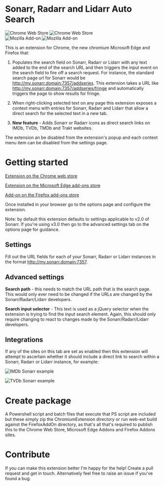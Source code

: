 # Sonarr, Radarr and Lidarr Auto Search

![Chrome Web Store](https://img.shields.io/chrome-web-store/v/jmmjjcddjldjdjgckdiokhfokccdnekc?label=Sonarr%2FRadarr%2FLidarr%20autosearch&logo=data%3Aimage%2Fpng%3Bbase64%2CiVBORw0KGgoAAAANSUhEUgAAAA4AAAAOCAYAAAAfSC3RAAAAAXNSR0IArs4c6QAAAARnQU1BAACxjwv8YQUAAAAJcEhZcwAADdYAAA3WAZBveZwAAAIISURBVDhPdVLPaxNBFP52tyVpTGPbIImlLVEDtvVWwRZPooJUiLd6WBQFETTtRelV%2FAc8it6s6V0r%2BOsaBD14UwtCwEp%2FYNAejLvZNLuzM9M3s5tgC%2F3g7Xvvm%2Fn2vTczBv7D%2BrydI3eXrEQ2LqS0uJTf%2FZC%2Faof8yemll9tqn0JXSCKb3FOyjCb2gYR%2FPRbemnr2YkXlWkii6%2BQqnfwg%2BJxz12dzVHnFWHx9Lnd%2BdaB2aiu1p5KZOkS%2FkQDbiZkITcYaPCUneiie%2F3TSyZz4nUSSmbAOD6Ln6m186B2GCYlLuS2kt5cB7mmhlH0D3g67Z1J8pd0r8Lno6gXDLsP%2BYuJhdQMPqpuYe2%2BheeSGXlMwaBjLNEpKOK6Ib2MenGNZvPOHUG8GitJYd0K8%2FZWn3emYUWKjqIT6QAR9P056CATNtQ%2BME2eorV1Ila1FMfCD%2F8T0sItMwooZIJs0MTvSAEInZtScsmadtQtFimciCvjjfsXCzEXk00P0kzTuTDGMNpZhiuh0JRX3A76kruM45atkfXqFYFBb%2Bf4ChBSYtP7h8mA2XgECJloknDAflaqq1TJZdzhJgrqzhlZrExfoejrg9P4CxsuZ6cqGnpjEz8ndJGupvINZqpQwo0MJuXDbAb%2FWf6aiXtjeJ0Ztj5G7T1YaTSQKC0dHApqpFobiDbX4mCrV9UYAu%2FF1yscRLQLJAAAAAElFTkSuQmCC&style=plastic&color=brightgreen) ![Chrome Web Store](https://img.shields.io/chrome-web-store/users/jmmjjcddjldjdjgckdiokhfokccdnekc?label=Sonarr%2FRadarr%2FLidarr%20autosearch&logo=data%3Aimage%2Fpng%3Bbase64%2CiVBORw0KGgoAAAANSUhEUgAAAA4AAAAOCAYAAAAfSC3RAAAAAXNSR0IArs4c6QAAAARnQU1BAACxjwv8YQUAAAAJcEhZcwAADdYAAA3WAZBveZwAAAIISURBVDhPdVLPaxNBFP52tyVpTGPbIImlLVEDtvVWwRZPooJUiLd6WBQFETTtRelV%2FAc8it6s6V0r%2BOsaBD14UwtCwEp%2FYNAejLvZNLuzM9M3s5tgC%2F3g7Xvvm%2Fn2vTczBv7D%2BrydI3eXrEQ2LqS0uJTf%2FZC%2Faof8yemll9tqn0JXSCKb3FOyjCb2gYR%2FPRbemnr2YkXlWkii6%2BQqnfwg%2BJxz12dzVHnFWHx9Lnd%2BdaB2aiu1p5KZOkS%2FkQDbiZkITcYaPCUneiie%2F3TSyZz4nUSSmbAOD6Ln6m186B2GCYlLuS2kt5cB7mmhlH0D3g67Z1J8pd0r8Lno6gXDLsP%2BYuJhdQMPqpuYe2%2BheeSGXlMwaBjLNEpKOK6Ib2MenGNZvPOHUG8GitJYd0K8%2FZWn3emYUWKjqIT6QAR9P056CATNtQ%2BME2eorV1Ila1FMfCD%2F8T0sItMwooZIJs0MTvSAEInZtScsmadtQtFimciCvjjfsXCzEXk00P0kzTuTDGMNpZhiuh0JRX3A76kruM45atkfXqFYFBb%2Bf4ChBSYtP7h8mA2XgECJloknDAflaqq1TJZdzhJgrqzhlZrExfoejrg9P4CxsuZ6cqGnpjEz8ndJGupvINZqpQwo0MJuXDbAb%2FWf6aiXtjeJ0Ztj5G7T1YaTSQKC0dHApqpFobiDbX4mCrV9UYAu%2FF1yscRLQLJAAAAAElFTkSuQmCC&style=plastic&color=brightgreen)<br/>
![Mozilla Add-on](https://img.shields.io/amo/v/sonarr-radarr-lidarr-search?label=Sonarr%2FRadarr%2FLidarr%20autosearch&logo=data%3Aimage%2Fpng%3Bbase64%2CiVBORw0KGgoAAAANSUhEUgAAAA4AAAANCAYAAACZ3F9%2FAAAAAXNSR0IArs4c6QAAAARnQU1BAACxjwv8YQUAAAAJcEhZcwAADsMAAA7DAcdvqGQAAAI6SURBVChTfVJNSFRRGD33vjdv3nvOmx9%2FygQRs5yoHAiMyGUGgdlGym2LNjW0SGhjtNB9hJvauAmiMGjTSmhTRBpWi1AzwkZTR0mdmeffzJt5z3e%2F7gyTtIgOXD74OOfcw%2BHD%2F0DZHo3syy%2FkvFBdHYBX579R8obg%2Bf3Y959Q%2BuLh6rYCVp2g0YYkQuoUlNYa1j%2F5jj6e0RE2NxAMWFAVQOAzhNbLWsfXy3y5kaJ7LZdA%2FnN46mm4wevx9Pjb9Iee%2B%2B5mpEvleRiRbJnaBJ8lhu7G2fDI%2FHTlR7od%2F4So04loEaglzKeu0tzUINPcIMzGBZzsG0XDsSVA04hMf4H5XjsXfefqsKN3ggWAozpwKIzjXa%2FZ%2BRuD2LJM5Ow2MIOAXQFkOIPH2mTkE6q3EWuW1QHSEORgtrYD418GUGQJWGEdoV1g%2Fv1Z1Hd%2Fg9i2wMIylTAaee5rW1bYIWDbABZrMDGZwFyGY5k2kVZtZCgPUcxBrMhEfBf0SwGtqzb3PXMlv1aXwo4Ubpm4wiZhFBaxl1mGbf%2BEcGaQCLwB3y6BF6RJyshShs1WyklHksna5rVHRmQP0D0UNAXTogUKJ3SYP6CXS4txeCIGErGh4MjYcEW4GhrgQnVeWQ25XiuaBw%2B4QMAHVPkUWYo8E6cYhqD6CfWI6NbHnpYODmA1dCfoM%2Fch052besjhWtAF5wL%2BvorSjkXMNZ9pFt2KLj2Wsf66nD%2BQBu2Sfg2MToEY56R8Z6S%2BbCo8mKlSJIDf81Pn%2Bw9CHy8AAAAASUVORK5CYII%3D&style=plastic&color=orange) ![Mozilla Add-on](https://img.shields.io/amo/users/sonarr-radarr-lidarr-search?label=Sonarr%2FRadarr%2FLidarr%20autosearch&logo=data%3Aimage%2Fpng%3Bbase64%2CiVBORw0KGgoAAAANSUhEUgAAAA4AAAANCAYAAACZ3F9%2FAAAAAXNSR0IArs4c6QAAAARnQU1BAACxjwv8YQUAAAAJcEhZcwAADsMAAA7DAcdvqGQAAAI6SURBVChTfVJNSFRRGD33vjdv3nvOmx9%2FygQRs5yoHAiMyGUGgdlGym2LNjW0SGhjtNB9hJvauAmiMGjTSmhTRBpWi1AzwkZTR0mdmeffzJt5z3e%2F7gyTtIgOXD74OOfcw%2BHD%2F0DZHo3syy%2FkvFBdHYBX579R8obg%2Bf3Y959Q%2BuLh6rYCVp2g0YYkQuoUlNYa1j%2F5jj6e0RE2NxAMWFAVQOAzhNbLWsfXy3y5kaJ7LZdA%2FnN46mm4wevx9Pjb9Iee%2B%2B5mpEvleRiRbJnaBJ8lhu7G2fDI%2FHTlR7od%2F4So04loEaglzKeu0tzUINPcIMzGBZzsG0XDsSVA04hMf4H5XjsXfefqsKN3ggWAozpwKIzjXa%2FZ%2BRuD2LJM5Ow2MIOAXQFkOIPH2mTkE6q3EWuW1QHSEORgtrYD418GUGQJWGEdoV1g%2Fv1Z1Hd%2Fg9i2wMIylTAaee5rW1bYIWDbABZrMDGZwFyGY5k2kVZtZCgPUcxBrMhEfBf0SwGtqzb3PXMlv1aXwo4Ubpm4wiZhFBaxl1mGbf%2BEcGaQCLwB3y6BF6RJyshShs1WyklHksna5rVHRmQP0D0UNAXTogUKJ3SYP6CXS4txeCIGErGh4MjYcEW4GhrgQnVeWQ25XiuaBw%2B4QMAHVPkUWYo8E6cYhqD6CfWI6NbHnpYODmA1dCfoM%2Fch052besjhWtAF5wL%2BvorSjkXMNZ9pFt2KLj2Wsf66nD%2BQBu2Sfg2MToEY56R8Z6S%2BbCo8mKlSJIDf81Pn%2Bw9CHy8AAAAASUVORK5CYII%3D&style=plastic&color=orange)

This is an extension for Chrome, the new chromium Microsoft Edge and Firefox that:

1. Populates the search field on Sonarr, Radarr or Lidarr with any text added to the end of the search URL and then triggers the input event on the search field to fire off a search request. For instance, the standard search page url for Sonarr would be http://my.sonarr.domain:7357/addseries. This extension takes a URL like http://my.sonarr.domain:7357/addseries/fringe and automatically triggers the page to show results for fringe.

2. When right-clicking selected text on any page this extension exposes a context menu with entries for Sonarr, Radarr and Lidarr that allow a direct search for the selected text in a new tab.

3. **New feature** - Adds Sonarr or Radarr icons as direct search links on IMDb, TVDb, TMDb and Trakt websites.

The extension an be disabled from the extension's popup and each context menu item can be disabled from the settings page.

# Getting started

[Extension on the Chrome web store](https://chrome.google.com/webstore/detail/sonarrradarrlidarr-autose/jmmjjcddjldjdjgckdiokhfokccdnekc)

[Extension on the Microsoft Edge add-ons store](https://microsoftedge.microsoft.com/addons/detail/aclgfcjonnhgdkinhmmafdbkpegfcnal)

[Add-on on the Firefox add-ons store](https://addons.mozilla.org/en-GB/firefox/addon/sonarr-radarr-lidarr-search/)

Once installed in your browser go to the options page and configure the extension.

Note: by default this extension defaults to settings applicable to v2.0 of Sonarr. If you're using v3.0 then go to the advanced settings tab on the options page for guidance.

## Settings

Fill out the URL fields for each of your Sonarr, Radarr or Lidarr instances in the format http://my.sonarr.domain:7357. 

## Advanced settings

**Search path** - this needs to match the URL path that is the search page. This would only ever need to be changed if the URLs are changed by the Sonarr/Radarr/Lidarr developers.

**Search input selector** - This text is used as a jQuery selector when the extension is trying to find the input search element. Again, this should only require changing to react to changes made by the Sonarr/Radarr/Lidarr developers.

## Integrations

If any of the sites on this tab are set as enabled then this extension will attempt to ascertain whether it should include a direct link to search within a Sonarr, Radarr or Lidarr instance, for example:

![IMDb Sonarr example](https://github.com/trossr32/sonarr-radarr-lidarr-autosearch-browser-extension/blob/master/ChromiumExtension/content/assets/images/integrations/imdb_example_screenshot.png)

![TVDb Sonarr example](https://github.com/trossr32/sonarr-radarr-lidarr-autosearch-browser-extension/blob/master/ChromiumExtension/content/assets/images/integrations/tvdb_example_screenshot.png)

# Create package
A Powershell script and batch files that execute that PS script are included but these simply zip the ChromiumExtension directory or run web-ext build against the FirefoxAddOn directory, as that's all that's required to publish this to the Chrome Web Store, Microsoft Edge Addons and Firefox Addons sites.

# Contribute
If you can make this extension better I'm happy for the help! Create a pull request and get in touch. Alternatively feel free to raise an issue if you've found a bug.
